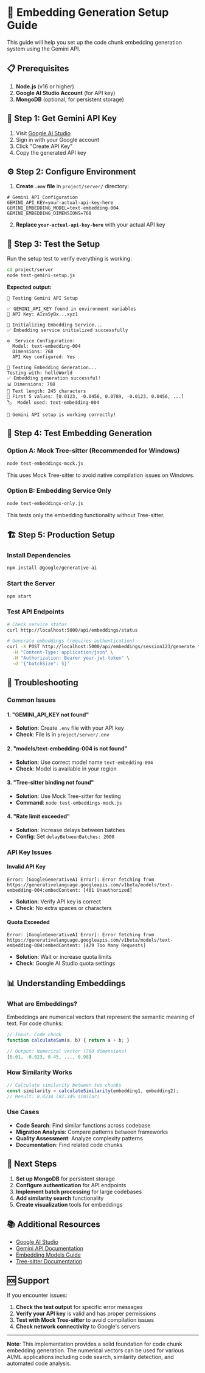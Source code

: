 # 🚀 Embedding Generation Setup Guide

This guide will help you set up the code chunk embedding generation system using the Gemini API.

## 📋 Prerequisites

1. **Node.js** (v16 or higher)
2. **Google AI Studio Account** (for API key)
3. **MongoDB** (optional, for persistent storage)

## 🔑 Step 1: Get Gemini API Key

1. Visit [Google AI Studio](https://makersuite.google.com/app/apikey)
2. Sign in with your Google account
3. Click "Create API Key"
4. Copy the generated API key

## ⚙️ Step 2: Configure Environment

1. **Create `.env` file** in `project/server/` directory:
```env
# Gemini API Configuration
GEMINI_API_KEY=your-actual-api-key-here
GEMINI_EMBEDDING_MODEL=text-embedding-004
GEMINI_EMBEDDING_DIMENSIONS=768
```

2. **Replace `your-actual-api-key-here`** with your actual API key

## 🧪 Step 3: Test the Setup

Run the setup test to verify everything is working:

```bash
cd project/server
node test-gemini-setup.js
```

**Expected output:**
```
🔑 Testing Gemini API Setup

✅ GEMINI_API_KEY found in environment variables
🔑 API Key: AIzaSyBx...xyz1

🚀 Initializing Embedding Service...
✅ Embedding service initialized successfully

⚙️  Service Configuration:
  Model: text-embedding-004
  Dimensions: 768
  API Key configured: Yes

🧪 Testing Embedding Generation...
Testing with: helloWorld
✅ Embedding generation successful!
📊 Dimensions: 768
📝 Text length: 245 characters
🔢 First 5 values: [0.0123, -0.0456, 0.0789, -0.0123, 0.0456, ...]
🏷️  Model used: text-embedding-004

🎉 Gemini API setup is working correctly!
```

## 🧠 Step 4: Test Embedding Generation

### Option A: Mock Tree-sitter (Recommended for Windows)
```bash
node test-embeddings-mock.js
```
This uses Mock Tree-sitter to avoid native compilation issues on Windows.

### Option B: Embedding Service Only
```bash
node test-embeddings-only.js
```
This tests only the embedding functionality without Tree-sitter.

## 🏗️ Step 5: Production Setup

### Install Dependencies
```bash
npm install @google/generative-ai
```

### Start the Server
```bash
npm start
```

### Test API Endpoints
```bash
# Check service status
curl http://localhost:5000/api/embeddings/status

# Generate embeddings (requires authentication)
curl -X POST http://localhost:5000/api/embeddings/session123/generate \
  -H "Content-Type: application/json" \
  -H "Authorization: Bearer your-jwt-token" \
  -d '{"batchSize": 5}'
```

## 🔧 Troubleshooting

### Common Issues

#### 1. "GEMINI_API_KEY not found"
- **Solution**: Create `.env` file with your API key
- **Check**: File is in `project/server/.env`

#### 2. "models/text-embedding-004 is not found"
- **Solution**: Use correct model name `text-embedding-004`
- **Check**: Model is available in your region

#### 3. "Tree-sitter binding not found"
- **Solution**: Use Mock Tree-sitter for testing
- **Command**: `node test-embeddings-mock.js`

#### 4. "Rate limit exceeded"
- **Solution**: Increase delays between batches
- **Config**: Set `delayBetweenBatches: 2000`

### API Key Issues

#### Invalid API Key
```
Error: [GoogleGenerativeAI Error]: Error fetching from https://generativelanguage.googleapis.com/v1beta/models/text-embedding-004:embedContent: [401 Unauthorized]
```
- **Solution**: Verify API key is correct
- **Check**: No extra spaces or characters

#### Quota Exceeded
```
Error: [GoogleGenerativeAI Error]: Error fetching from https://generativelanguage.googleapis.com/v1beta/models/text-embedding-004:embedContent: [429 Too Many Requests]
```
- **Solution**: Wait or increase quota limits
- **Check**: Google AI Studio quota settings

## 📊 Understanding Embeddings

### What are Embeddings?
Embeddings are numerical vectors that represent the semantic meaning of text. For code chunks:

```javascript
// Input: Code chunk
function calculateSum(a, b) { return a + b; }

// Output: Numerical vector (768 dimensions)
[0.01, -0.023, 0.45, ..., 0.98]
```

### How Similarity Works
```javascript
// Calculate similarity between two chunks
const similarity = calculateSimilarity(embedding1, embedding2);
// Result: 0.8234 (82.34% similar)
```

### Use Cases
- **Code Search**: Find similar functions across codebase
- **Migration Analysis**: Compare patterns between frameworks
- **Quality Assessment**: Analyze complexity patterns
- **Documentation**: Find related code chunks

## 🚀 Next Steps

1. **Set up MongoDB** for persistent storage
2. **Configure authentication** for API endpoints
3. **Implement batch processing** for large codebases
4. **Add similarity search** functionality
5. **Create visualization** tools for embeddings

## 📚 Additional Resources

- [Google AI Studio](https://makersuite.google.com/)
- [Gemini API Documentation](https://ai.google.dev/docs)
- [Embedding Models Guide](https://ai.google.dev/docs/embedding_guide)
- [Tree-sitter Documentation](https://tree-sitter.github.io/)

## 🆘 Support

If you encounter issues:

1. **Check the test output** for specific error messages
2. **Verify your API key** is valid and has proper permissions
3. **Test with Mock Tree-sitter** to avoid compilation issues
4. **Check network connectivity** to Google's servers

---

**Note**: This implementation provides a solid foundation for code chunk embedding generation. The numerical vectors can be used for various AI/ML applications including code search, similarity detection, and automated code analysis.

